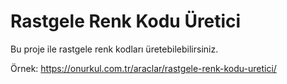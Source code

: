 # Rastgele Renk Kodu Üretici
Bu proje ile rastgele renk kodları üretebilebilirsiniz.

Örnek: https://onurkul.com.tr/araclar/rastgele-renk-kodu-uretici/
